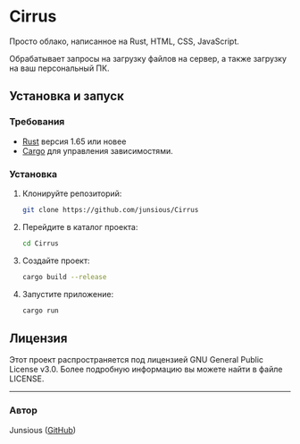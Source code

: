 # Cirrus
Просто облако, написанное на Rust, HTML, CSS, JavaScript.

Обрабатывает запросы на загрузку файлов на сервер, а также загрузку на ваш персональный ПК.


## Установка и запуск

### Требования

- [Rust](https://www.rust-lang.org/tools/install) версия 1.65 или новее
- [Cargo](https://doc.rust-lang.org/cargo/getting-started/installation.html) для управления зависимостями.


### Установка

1. Клонируйте репозиторий:

    ```bash
    git clone https://github.com/junsious/Cirrus
    ```

2. Перейдите в каталог проекта:

    ```bash
    cd Cirrus
    ```

3. Создайте проект:

    ```bash
    cargo build --release
    ```

4. Запустите приложение:

    ```bash
    cargo run
    ```

## Лицензия

Этот проект распространяется под лицензией GNU General Public License v3.0. Более подробную информацию вы можете найти в файле LICENSE.

---

### Автор

Junsious ([GitHub](https://github.com/junsious))
